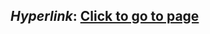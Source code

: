 ## *Hyperlink*: [Click to go to page](https://exercise.nguyenthanhdat.space/web-design/hyperlink/index.html) 
